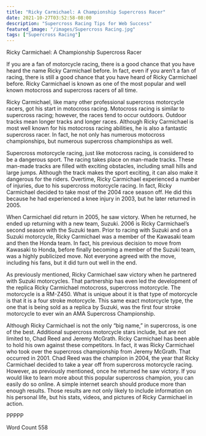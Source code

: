 ```yaml
---
title: "Ricky Carmichael: A Championship Supercross Racer"
date: 2021-10-27T03:52:58-08:00
description: "Supercross Racing Tips for Web Success"
featured_image: "/images/Supercross Racing.jpg"
tags: ["Supercross Racing"]
---
```


Ricky Carmichael: A Championship Supercross Racer

If you are a fan of motorcycle racing, there is a good chance that you have heard the name Ricky Carmichael before. In fact, even if you aren’t a fan of racing, there is still a good chance that you have heard of Ricky Carmichael before.  Ricky Carmichael is known as one of the most popular and well known motocross and supercross racers of all time.  

Ricky Carmichael, like many other professional supercross motorcycle racers, got his start in motocross racing.  Motocross racing is similar to supercross racing; however, the races tend to occur outdoors. Outdoor tracks mean longer tracks and longer races.  Although Ricky Carmichael is most well known for his motocross racing abilities, he is also a fantastic supercross racer. In fact, he not only has numerous motocross championships, but numerous supercross championships as well.

Supercross motorcycle racing, just like motocross racing, is considered to be a dangerous sport. The racing takes place on man-made tracks. These man-made tracks are filled with exciting obstacles, including small hills and large jumps.  Although the track makes the sport exciting, it can also make it dangerous for the riders.  Overtime, Ricky Carmichael experienced a number of injuries, due to his supercross motorcycle racing.  In fact, Ricky Carmichael decided to take most of the 2004 race season off.  He did this because he had experienced a knee injury in 2003, but he later returned in 2005.

When Carmichael did return in 2005, he saw victory. When he returned, he ended up returning with a new team, Suzuki.  2006 is Ricky Carmichael’s second season with the Suzuki team.  Prior to racing with Suzuki and on a Suzuki motorcycle, Ricky Carmichael was a member of the Kawasaki team and then the Honda team.  In fact, his previous decision to move from Kawasaki to Honda, before finally becoming a member of the Suzuki team, was a highly publicized move. Not everyone agreed with the move, including his fans, but it did turn out well in the end.  

As previously mentioned, Ricky Carmichael saw victory when he partnered with Suzuki motorcycles.  That partnership has even led the development of the replica Ricky Carmichael motocross, supercross motorcycle.  The motorcycle is a RM-Z450. What is unique about it is that type of motorcycle is that it is a four stroke motorcycle.  This same exact motorcycle type, the one that is being sold as a replica by Suzuki, was the first four stroke motorcycle to ever win an AMA Supercross Championship.

Although Ricky Carmichael is not the only “big name,” in supercross, is one of the best.  Additional supercross motorcycle stars include, but are not limited to, Chad Reed and Jeremy McGrath.  Ricky Carmichael has been able to hold his own against these competitors. In fact, it was Ricky Carmichael who took over the supercross championship from Jeremy McGrath. That occurred in 2001.  Chad Reed was the champion in 2004, the year that Ricky Carmichael decided to take a year off from supercross motorcycle racing.  However, as previously mentioned, once he returned he saw victory. 
If you would like to learn more about this popular supercross champion, you can easily do so online. A simple internet search should produce more than enough results. Those results are not only likely to include information on his personal life, but his stats, videos, and pictures of Ricky Carmichael in action.

PPPPP

Word Count 558


